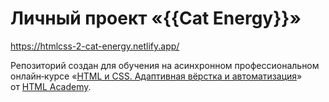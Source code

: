 # Личный проект «{{Cat Energy}}»
https://htmlcss-2-cat-energy.netlify.app/

Репозиторий создан для обучения на асинхронном профессиональном онлайн‑курсе «[HTML и CSS. Адаптивная вёрстка и автоматизация](https://htmlacademy.ru/intensive/adaptive)» от [HTML Academy](https://htmlacademy.ru).


